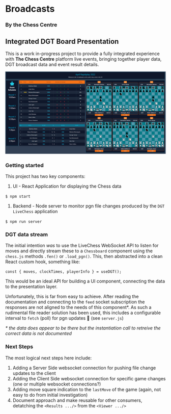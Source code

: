 # Broadcasts 
### By the Chess Centre

## Integrated DGT Board Presentation

This is a work in-progress project to provide a fully integrated experience with **The Chess Centre** platform live events, bringing together player data, DGT broadcast data and event result details.

<img src="./img/example-full-boards.png" />


### Getting started

This project has two key components:

1. UI - React Application for displaying the Chess data

```$ npm start```

1. Backend - Node server to monitor pgn file changes produced by the `DGT LiveChess` application

```$ npm run server```


### DGT data stream

The initial intention _was_ to use the LiveChess WebSocket API to listen for moves and directly stream these to a `Chessboard` component using the `chess.js` methods `.fen()` or `.load_pgn()`. This, then abstracted into a clean React custom hook, something like:

```
const { moves, clockTimes, playerInfo } = useDGT();
```

This would be an ideal API for building a UI component, connecting the data to the presentation layer.

Unfortunately, this is far from easy to achieve. After reading the documentation and connecting to the `feed` socket subscription the responses are not aligned to the needs of this component*. As such a rudimental file reader solution has been used, this includes a configurable interval to `fetch` (poll) for pgn updates 🤢 (see `server.js`)

_* the data does appear to be there but the instantiation call to retreive the correct data is not documented_

### Next Steps

The most logical next steps here include:

1. Adding a Server Side websocket connection for pushing file change updates to the client
2. Adding the Client Side websocket connection for specific game changes (one or multiple websocket connections?)
3. Adding move square indication to the `lastMove` of the game (again, not easy to do from initial investigation)
4. Document approach and make reusable for other consumers, detatching the `<Results .../>` from the `<Viewer .../>`




